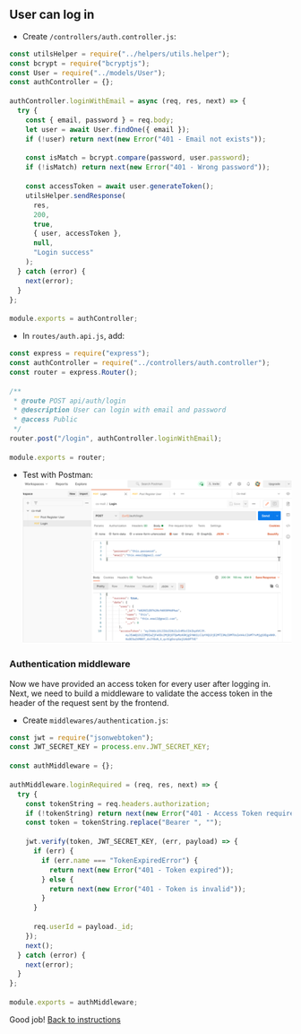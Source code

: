 ## User can log in

- Create `/controllers/auth.controller.js`:

```jsx
const utilsHelper = require("../helpers/utils.helper");
const bcrypt = require("bcryptjs");
const User = require("../models/User");
const authController = {};

authController.loginWithEmail = async (req, res, next) => {
  try {
    const { email, password } = req.body;
    let user = await User.findOne({ email });
    if (!user) return next(new Error("401 - Email not exists"));

    const isMatch = bcrypt.compare(password, user.password);
    if (!isMatch) return next(new Error("401 - Wrong password"));

    const accessToken = await user.generateToken();
    utilsHelper.sendResponse(
      res,
      200,
      true,
      { user, accessToken },
      null,
      "Login success"
    );
  } catch (error) {
    next(error);
  }
};

module.exports = authController;
```

- In `routes/auth.api.js`, add:

```jsx
const express = require("express");
const authController = require("../controllers/auth.controller");
const router = express.Router();

/**
 * @route POST api/auth/login
 * @description User can login with email and password
 * @access Public
 */
router.post("/login", authController.loginWithEmail);

module.exports = router;
```

- Test with Postman:
  ![](./images/800_login.png)

### Authentication middleware

Now we have provided an access token for every user after logging in. Next, we need to build a middleware to validate the access token in the header of the request sent by the frontend.

- Create `middlewares/authentication.js`:

```jsx
const jwt = require("jsonwebtoken");
const JWT_SECRET_KEY = process.env.JWT_SECRET_KEY;

const authMiddleware = {};

authMiddleware.loginRequired = (req, res, next) => {
  try {
    const tokenString = req.headers.authorization;
    if (!tokenString) return next(new Error("401 - Access Token required"));
    const token = tokenString.replace("Bearer ", "");

    jwt.verify(token, JWT_SECRET_KEY, (err, payload) => {
      if (err) {
        if (err.name === "TokenExpiredError") {
          return next(new Error("401 - Token expired"));
        } else {
          return next(new Error("401 - Token is invalid"));
        }
      }

      req.userId = payload._id;
    });
    next();
  } catch (error) {
    next(error);
  }
};

module.exports = authMiddleware;
```

Good job! [Back to instructions](/README.md)
